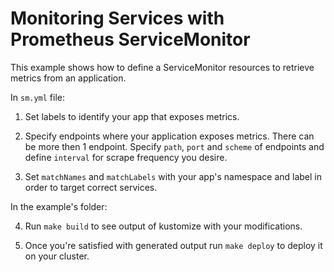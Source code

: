 # Monitoring Services with Prometheus ServiceMonitor

This example shows how to define a ServiceMonitor resources to retrieve metrics from an application.

In `sm.yml` file:

1. Set labels to identify your app that exposes metrics.

2. Specify endpoints where your application exposes metrics. There can be more then 1 endpoint. Specify `path`, `port` and `scheme` of endpoints and define `interval` for scrape frequency you desire.

3. Set `matchNames` and `matchLabels` with your app's namespace and label in order to target correct services.

In the example's folder:

4. Run `make build` to see output of kustomize with your modifications.

5. Once you're satisfied with generated output run `make deploy` to deploy it on your cluster.

